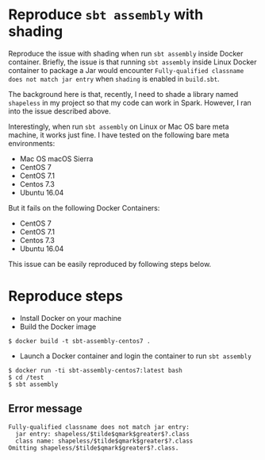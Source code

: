 # Reproduce `sbt assembly` with shading

Reproduce the issue with shading when run `sbt assembly` inside Docker container. Briefly, the issue
is that running `sbt assembly` inside Linux Docker container to package a Jar would encounter
`Fully-qualified classname does not match jar entry` when `shading` is enabled in `build.sbt`.

The background here is that, recently, I need to shade a library named `shapeless` in my project so
that my code can work in Spark. However, I ran into the issue described above.

Interestingly, when run `sbt assembly` on Linux or Mac OS bare meta machine, it works just fine.
I have tested on the following bare meta environments:

+ Mac OS macOS Sierra
+ CentOS 7
+ CentOS 7.1
+ Centos 7.3
+ Ubuntu 16.04

But it fails on the following Docker Containers:

+ CentOS 7
+ CentOS 7.1
+ Centos 7.3
+ Ubuntu 16.04

This issue can be easily reproduced by following steps below.

# Reproduce steps

* Install Docker on your machine
* Build the Docker image

```shell
$ docker build -t sbt-assembly-centos7 .
```

* Launch a Docker container and login the container to run `sbt assembly`

```shell
$ docker run -ti sbt-assembly-centos7:latest bash
$ cd /test
$ sbt assembly
```

## Error message

```shell
Fully-qualified classname does not match jar entry:
  jar entry: shapeless/$tilde$qmark$greater$?.class
  class name: shapeless/$tilde$qmark$greater$?.class
Omitting shapeless/$tilde$qmark$greater$?.class.
```
